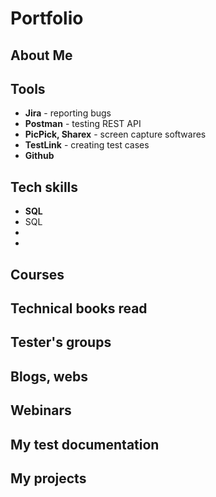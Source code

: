 # Portfolio

## About Me

## Tools

* **Jira** - reporting bugs
* **Postman** - testing REST API
* **PicPick, Sharex** - screen capture softwares
* **TestLink** - creating test cases
* **Github**

## Tech skills
 
* **SQL**
* SQL
*
*

## Courses

## Technical books read

## Tester's groups

## Blogs, webs

## Webinars

## My test documentation

## My projects